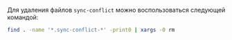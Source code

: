 Для удаления файлов `sync-conflict` можно воспользоваться следующей командой:

```bash
find . -name '*.sync-conflict-*' -print0 | xargs -0 rm
```
